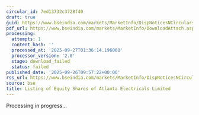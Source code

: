 ```yaml
---
circular_id: 7ed13732c3728f40
draft: true
guid: https://www.bseindia.com/markets/MarketInfo/DispNoticesNCirculars.aspx?Noticeid={56D96D75-3BEF-4BE3-8D13-6322B0559A9A}&noticeno=20250926-19&dt=09/26/2025&icount=19&totcount=76&flag=0
pdf_url: https://www.bseindia.com/markets/MarketInfo/DownloadAttach.aspx?id=20250926-19&attachedId=
processing:
  attempts: 1
  content_hash: ''
  processed_at: '2025-09-27T01:36:14.196060'
  processor_version: '2.0'
  stage: download_failed
  status: failed
published_date: '2025-09-26T09:57:22+00:00'
rss_url: https://www.bseindia.com/markets/MarketInfo/DispNoticesNCirculars.aspx?Noticeid={56D96D75-3BEF-4BE3-8D13-6322B0559A9A}&noticeno=20250926-19&dt=09/26/2025&icount=19&totcount=76&flag=0
source: bse
title: Listing of Equity Shares of Atlanta Electricals Limited
---
```


Processing in progress...